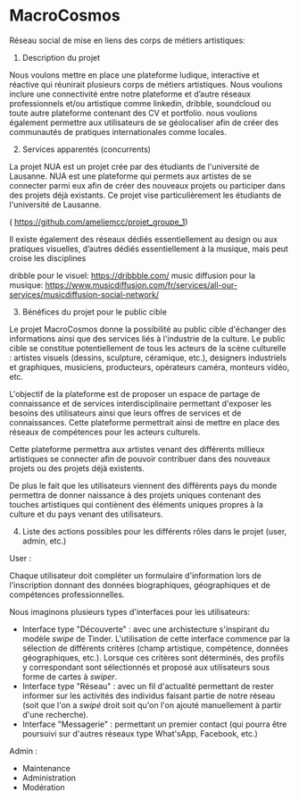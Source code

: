 # MacroCosmos
Réseau social de mise en liens des corps de métiers artistiques:

1. Description du projet


Nous voulons mettre en place une plateforme ludique, interactive et réactive qui réunirait plusieurs corps de métiers artistiques. Nous voulions inclure une connectivité entre notre plateforme et d’autre réseaux professionnels et/ou artistique comme linkedin, dribble, soundcloud ou toute autre plateforme contenant des CV et portfolio. nous voulions également permettre aux utilisateurs de se géolocaliser afin de créer des communautés de pratiques internationales comme locales. 

2. Services apparentés (concurrents)

La projet NUA est un projet crée par des étudiants de l'université de Lausanne. NUA est une plateforme qui permets aux artistes de se connecter parmi eux afin de créer des nouveaux projets ou participer dans des projets déjà existants. Ce projet vise particulièrement les étudiants de l'université de Lausanne.

( https://github.com/ameliemcc/projet_groupe_1) 

Il existe également des réseaux dédiés essentiellement au design ou aux pratiques visuelles, d’autres dédiés essentiellement à la musique, mais peut croise les disciplines

dribble pour le visuel: https://dribbble.com/
music diffusion pour la musique: https://www.musicdiffusion.com/fr/services/all-our-services/musicdiffusion-social-network/

3. Bénéfices du projet pour le public cible

Le projet MacroCosmos donne la possibilité au public cible d'échanger des informations ainsi que des services liés à l'industrie de la culture.
Le public cible se constitue potentiellement de tous les acteurs de la scène culturelle : artistes visuels (dessins, sculpture, céramique, etc.), designers industriels et graphiques, musiciens, producteurs, opérateurs caméra, monteurs vidéo, etc.

L'objectif de la plateforme est de proposer un espace de partage de connaissance et de services interdisciplinaire permettant d'exposer les besoins des utilisateurs ainsi que leurs offres de services et de connaissances. Cette plateforme permettrait ainsi de mettre en place des réseaux de compétences pour les acteurs culturels. 

Cette plateforme permettra aux artistes venant des différents millieux artistiques se connecter afin de pouvoir contribuer dans des nouveaux projets ou des projets déjà existents.

De plus le fait que les utilisateurs viennent des différents pays du monde permettra de donner naissance à des projets uniques contenant des touches artistiques qui contiènent des éléments uniques propres à la culture et du pays venant des utilisateurs.

4. Liste des actions possibles pour les différents rôles dans le projet (user, admin, etc.)

User :

Chaque utilisateur doit compléter un formulaire d'information lors de l'inscription donnant des données biographiques, géographiques et de compétences professionnelles.

Nous imaginons plusieurs types d'interfaces pour les utilisateurs:
- Interface type "Découverte" : avec une archistecture s'inspirant du modèle _swipe_ de Tinder. L'utilisation de cette interface commence par la sélection de différents critères (champ artistique, compétence, données géographiques, etc.). Lorsque ces critères sont déterminés, des profils y correspondant sont sélectionnés et proposé aux utilisateurs sous forme de cartes à _swiper_.
- Interface type "Réseau" : avec un fil d'actualité permettant de rester informer sur les activités des individus faisant partie de notre réseau (soit que l'on a _swipé_ droit soit qu'on l'on ajouté manuellement à partir d'une recherche). 
- Interface "Messagerie" : permettant un premier contact (qui pourra être poursuivi sur d'autres réseaux type What'sApp, Facebook, etc.)

Admin :

- Maintenance 
- Administration
- Modération
